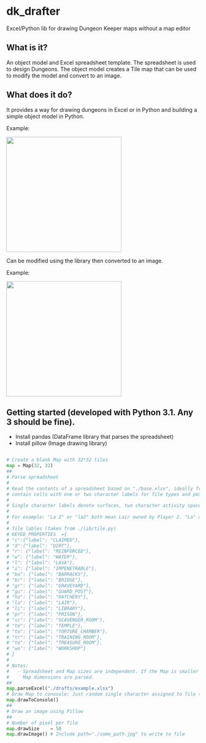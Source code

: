 # dk_drafter
Excel/Python lib for drawing Dungeon Keeper maps without a map editor

## What is it?
An object model and Excel spreadsheet template. The spreadsheet is used to design Dungeons. The object model creates a Tile map that can be used to modify the model and convert to an image.

## What does it do?
It provides a way for drawing dungeons in Excel or in Python and building a simple object model in Python.

Example:

<img src="https://i.imgur.com/QuGPFdy.png" width="300">

Can be modified using the library then converted to an image.

Example: 

<img src="https://imgur.com/jAnV5hf.png" width="300">

## Getting started (developed with Python 3.1. Any 3 should be fine).
- Install pandas (DataFrame library that parses the spreadsheet)
- Install pillow (Image drawing library)

```python

# Create a blank Map with 32*32 tiles
map	= Map(32, 32)
##
# Parse spreadsheet
#
# Read the contents of a spreadsheet based on "./base.xlsx", ideally from "./drafts/". Spreadsheets
# contain cells with one or two character labels for Tile types and possibly a Player ID.
#
# Single character labels denote surfaces, two character activity spaces excluding circulation (change that, man)
#
# For example: "La 2" or "la2" both mean Lair owned by Player 2. "La" and "la" are Player 1 by default.
#
# Tile lables (taken from ./lib/tile.py)
# KEYED_PROPERTIES	={						
# "c":{"label": "CLAIMED"},
# "d":{"label": "DIRT"},
# "r": {"label": "REINFORCED"},
# "w": {"label": "WATER"},
# "l": {"label": "LAVA"},
# "i": {"label": "IMPENETRABLE"},
# "ba": {"label": "BARRACKS"},
# "br": {"label": "BRIDGE"},
# "gr": {"label": "GRAVEYARD"},
# "gu": {"label": "GUARD_POST"},
# "ha": {"label": "HATCHERY"},
# "la": {"label": "LAIR"},
# "li": {"label": "LIBRARY"},
# "pr": {"label": "PRISON"},
# "sc": {"label": "SCAVENGER_ROOM"},
# "te": {"label": "TEMPLE"},
# "to": {"label": "TORTURE_CHAMBER"},
# "tr": {"label": "TRAINING_ROOM"},
# "te": {"label": "TREASURE_ROOM"},
# "wo": {"label": "WORKSHOP"}
# }
#
# Notes:
#	- Spreadsheet and Map sizes are independent. If the Map is smaller than the spreadsheet. Only the 
#	  Map dimensions are parsed.
##
map.parseExcel("./drafts/example.xlsx")
# Draw Map to conosole: Just random single character assigned to Tile types for dirty viewing pleasure
map.drawToConsole()
##
# Draw an image using Pillow
##
# Number of pixel per Tile
map.drawSize	= 50
map.drawImage()	# Include path="./some_path.jpg" to write to file
```

